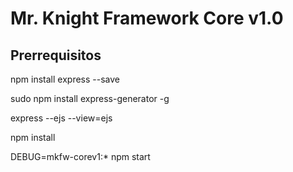 # Mr. Knight Framework Core v1.0

## Prerrequisitos
npm install express --save

sudo npm install express-generator -g

express --ejs --view=ejs

npm install

DEBUG=mkfw-corev1:* npm start
